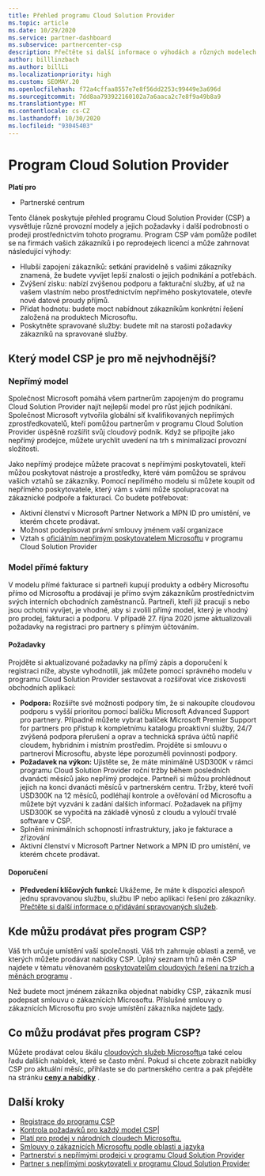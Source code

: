 ```yaml
---
title: Přehled programu Cloud Solution Provider
ms.topic: article
ms.date: 10/29/2020
ms.service: partner-dashboard
ms.subservice: partnercenter-csp
description: Přečtěte si další informace o výhodách a různých modelech v programu Cloud Solution Provider (CSP), které vám pomůžou dosáhnout vaší firmy s novými zákazníky a novými znalostmi.
author: billlinzbach
ms.author: billLi
ms.localizationpriority: high
ms.custom: SEOMAY.20
ms.openlocfilehash: f72a4cffaa8557e7e8f56dd2253c99449e3a696d
ms.sourcegitcommit: 7dd8aa793922160102a7a6aaca2c7e8f9a49b8a9
ms.translationtype: MT
ms.contentlocale: cs-CZ
ms.lasthandoff: 10/30/2020
ms.locfileid: "93045403"
---
```

# <a name="cloud-solution-provider-program"></a>Program Cloud Solution Provider 

**Platí pro**

- Partnerské centrum

Tento článek poskytuje přehled programu Cloud Solution Provider (CSP) a vysvětluje různé provozní modely a jejich požadavky i další podrobnosti o prodeji prostřednictvím tohoto programu.  Program CSP vám pomůže podílet se na firmách vašich zákazníků i po reprodejech licencí a může zahrnovat následující výhody: 

- Hlubší zapojení zákazníků: setkání pravidelně s vašimi zákazníky znamená, že budete vyvíjet lepší znalosti o jejich podnikání a potřebách.
- Zvýšení zisku: nabízí zvýšenou podporu a fakturační služby, ať už na vašem vlastním nebo prostřednictvím nepřímého poskytovatele, otevře nové datové proudy příjmů.  
- Přidat hodnotu: budete moct nabídnout zákazníkům konkrétní řešení založená na produktech Microsoftu.
- Poskytněte spravované služby: budete mít na starosti požadavky zákazníků na spravované služby. 

## <a name="which-csp-model-is-best-for-me"></a>Který model CSP je pro mě nejvhodnější?

### <a name="indirect-model"></a>Nepřímý model

Společnost Microsoft pomáhá všem partnerům zapojeným do programu Cloud Solution Provider najít nejlepší model pro růst jejich podnikání. Společnost Microsoft vytvořila globální síť kvalifikovaných nepřímých zprostředkovatelů, kteří pomůžou partnerům v programu Cloud Solution Provider úspěšně rozšířit svůj cloudový podnik. Když se připojíte jako nepřímý prodejce, můžete urychlit uvedení na trh s minimalizací provozní složitosti. 

Jako nepřímý prodejce můžete pracovat s nepřímými poskytovateli, kteří můžou poskytovat nástroje a prostředky, které vám pomůžou se správou vašich vztahů se zákazníky. Pomocí nepřímého modelu si můžete koupit od nepřímého poskytovatele, který vám s vámi může spolupracovat na zákaznické podpoře a fakturaci.
Co budete potřebovat: 

- Aktivní členství v Microsoft Partner Network a MPN ID pro umístění, ve kterém chcete prodávat.
- Možnost podepisovat právní smlouvy jménem vaší organizace
- Vztah s [oficiálním nepřímým poskytovatelem Microsoftu](https://partnercenter.microsoft.com/partner/find-a-provider) v programu Cloud Solution Provider

### <a name="direct-bill-model"></a>Model přímé faktury

V modelu přímé fakturace si partneři kupují produkty a odběry Microsoftu přímo od Microsoftu a prodávají je přímo svým zákazníkům prostřednictvím svých interních obchodních zaměstnanců. Partneři, kteří již pracují s nebo jsou ochotni vyvíjet, je vhodné, aby si zvolili přímý model, který je vhodný pro prodej, fakturaci a podporu. V případě 27. října 2020 jsme aktualizovali požadavky na registraci pro partnery s přímým účtováním.

#### <a name="requirements"></a>Požadavky

Projděte si aktualizované požadavky na přímý zápis a doporučení k registraci níže, abyste vyhodnotili, jak můžete pomocí správného modelu v programu Cloud Solution Provider sestavovat a rozšiřovat více ziskovosti obchodních aplikací:  

- **Podpora:** Rozšiřte své možnosti podpory tím, že si nakoupíte cloudovou podporu s vyšší prioritou pomocí balíčku Microsoft Advanced Support pro partnery. Případně můžete vybrat balíček Microsoft Premier Support for partners pro přístup k kompletnímu katalogu proaktivní služby, 24/7 zvýšená podpora přerušení a oprav a technická správa účtů napříč cloudem, hybridním i místním prostředím. Projděte si smlouvu o partnerovi Microsoftu, abyste lépe porozuměli povinnosti podpory.
- **Požadavek na výkon:** Ujistěte se, že máte minimálně USD300K v rámci programu Cloud Solution Provider roční tržby během posledních dvanácti měsíců jako nepřímý prodejce. Partneři si můžou prohlédnout jejich na konci dvanácti měsíců v partnerském centru. Tržby, které tvoří USD300K na 12 měsíců, podléhají kontrole a ověřování od Microsoftu a můžete být vyzváni k zadání dalších informací. Požadavek na příjmy USD300K se vypočítá na základě výnosů z cloudu a vyloučí trvalé software v CSP.
- Splnění minimálních schopností infrastruktury, jako je fakturace a zřizování
- Aktivní členství v Microsoft Partner Network a MPN ID pro umístění, ve kterém chcete prodávat.

#### <a name="recommendations"></a>Doporučení

- **Předvedení klíčových funkcí:** Ukážeme, že máte k dispozici alespoň jednu spravovanou službu, službu IP nebo aplikaci řešení pro zákazníky. [Přečtěte si další informace o přidávání spravovaných služeb](https://partner.microsoft.com/solutions/managed-services). 

## <a name="where-can-i-sell-through-the-csp-program"></a>Kde můžu prodávat přes program CSP?

Váš trh určuje umístění vaší společnosti. Váš trh zahrnuje oblasti a země, ve kterých můžete prodávat nabídky CSP. Úplný seznam trhů a měn CSP najdete v tématu věnovaném [poskytovatelům cloudových řešení na trzích a měnách programu](regional-authorization-overview.md) .

Než budete moct jménem zákazníka objednat nabídky CSP, zákazník musí podepsat smlouvu o zákaznících Microsoftu. Příslušné smlouvy o zákaznících Microsoftu pro svoje umístění zákazníka najdete [tady](agreements.md).  

## <a name="what-can-i-sell-through-the-csp-program"></a>Co můžu prodávat přes program CSP?

Můžete prodávat celou škálu [cloudových služeb Microsoftu](https://partner.microsoft.com/cloud-solution-provider/products-and-services)a také celou řadu dalších nabídek, které se často mění. Pokud si chcete zobrazit nabídky CSP pro aktuální měsíc, přihlaste se do partnerského centra a pak přejděte na stránku [**ceny a nabídky**](https://partnercenter.microsoft.com/pcv/sales) .

## <a name="next-steps"></a>Další kroky

- [Registrace do programu CSP](enrolling-in-the-csp-program.md)
- [Kontrola požadavků pro každý model CSP](https://partnercenter.microsoft.com/partner/cloud-solution-provider)|
- [Platí pro prodej v národních cloudech Microsoftu.](csp-national-clouds-overview.md)
- [Smlouvy o zákaznících Microsoftu podle oblasti a jazyka](agreements.md)
- [Partnerství s nepřímými prodejci v programu Cloud Solution Provider](indirect-provider-tasks-in-partner-center.md)
- [Partner s nepřímými poskytovateli v programu Cloud Solution Provider](indirect-reseller-tasks-in-partner-center.md)
